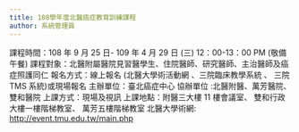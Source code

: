 ```yaml
---
title: 108學年度北醫癌症教育訓練課程
author: 系統管理員
---
```


課程時間：108 年 9 月 25 日- 109 年 4 月 29 日 (三) 12：00-13：00 PM (敬備午餐)
課程對象：北醫附屬醫院見習醫學生、住院醫師、研究醫師、主治醫師及癌症照護同仁
報名方式：線上報名 (北醫大學術活動網 、三院臨床教學系統 、 三院 TMS 系統)或現場報名
主辦單位：臺北癌症中心 協辦單位 :北醫附醫、萬芳醫院、雙和醫院
上課方式：現場及視訊
上課地點：附醫三大樓 11 樓會議室、 雙和行政大樓一樓階梯教室、 萬芳五樓階梯教室
北醫大學術網: http://event.tmu.edu.tw/main.php
